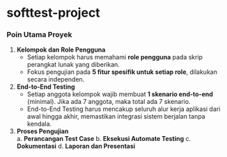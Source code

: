 # softtest-project
### **Poin Utama Proyek**
1. **Kelompok dan Role Pengguna**  
   - Setiap kelompok harus memahami **role pengguna** pada skrip perangkat lunak yang diberikan.  
   - Fokus pengujian pada **5 fitur spesifik untuk setiap role**, dilakukan secara independen.
2. **End-to-End Testing**  
   - Setiap anggota kelompok wajib membuat **1 skenario end-to-end** (minimal). Jika ada 7 anggota, maka total ada 7 skenario.  
   - End-to-End Testing harus mencakup seluruh alur kerja aplikasi dari awal hingga akhir, memastikan integrasi sistem berjalan tanpa kendala.
3. **Proses Pengujian**  
   a. **Perancangan Test Case**
   b. **Eksekusi Automate Testing**
   c. **Dokumentasi**
   d. **Laporan dan Presentasi**

